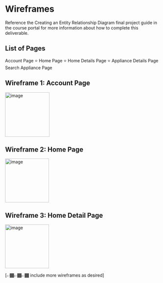 # Wireframes

Reference the Creating an Entity Relationship Diagram final project guide in the course portal for more information about how to complete this deliverable.

## List of Pages

Account Page ⭐
Home Page ⭐
Home Details Page ⭐
Appliance Details Page
Search Appliance Page


## Wireframe 1: Account Page

<img width="145" alt="image" src="https://github.com/varyad/HomeBase/assets/98564135/eba5c0ce-44fb-4311-b928-11dc6f51d35b">


## Wireframe 2: Home Page

<img width="143" alt="image" src="https://github.com/varyad/HomeBase/assets/98564135/272cca70-2297-4f96-a008-268a1f65f5ec">


## Wireframe 3: Home Detail Page

<img width="143" alt="image" src="https://github.com/varyad/HomeBase/assets/98564135/4c912fde-e9be-485b-a0c5-b2bbc52dd226">


[👉🏾👉🏾👉🏾 include more wireframes as desired]
